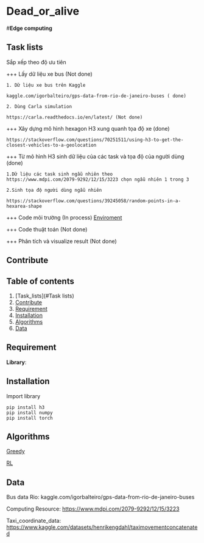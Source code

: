 # Dead_or_alive

#**Edge computing**
## Task lists

Sắp xếp theo độ ưu tiên

+++ Lấy dữ liệu xe bus (Not done)

    1. Dữ liệu xe bus trên Kaggle 
    
    kaggle.com/igorbalteiro/gps-data-from-rio-de-janeiro-buses ( done)

    2. Dùng Carla simulation 

    https://carla.readthedocs.io/en/latest/ (Not done)


    
+++ Xây dựng mô hình hexagon H3 xung quanh tọa độ xe (done)
    
    https://stackoverflow.com/questions/70251511/using-h3-to-get-the-closest-vehicles-to-a-geolocation


+++ Từ mô hình H3 sinh dữ liệu của các task và tọa độ của người dùng (done)

    1.Dữ liệu các task sinh ngẫu nhiên theo 
    https://www.mdpi.com/2079-9292/12/15/3223 chọn ngẫu nhiên 1 trong 3

    2.Sinh tọa độ người dùng ngẫu nhiên 
    
    https://stackoverflow.com/questions/39245058/random-points-in-a-hexarea-shape

+++ Code môi trường (In process) [Enviroment](https://github.com/trito11/Dead_or_alive/blob/main/code/enviroment.py)


+++ Code thuật toán (Not done)

+++ Phân tích và visualize result (Not done)


 
 
## Contribute


## Table of contents
1. [Task_lists](#Task lists)
2. [Contribute](#Contribute)
3. [Requirement](#Dependencies)
4. [Installation](#INSTALLATION)
5. [Algorithms](#QUICK-USE)
6. [Data ](#DATA)
## Requirement

**Library**: 
## Installation
Import library
```
pip install h3
pip install numpy
pip install torch
```
## Algorithms
[Greedy]()

[RL]()




## Data
Bus data Rio: kaggle.com/igorbalteiro/gps-data-from-rio-de-janeiro-buses

Computing Resource: https://www.mdpi.com/2079-9292/12/15/3223

Taxi_coordinate_data: https://www.kaggle.com/datasets/henrikengdahl/taximovementconcatenated
